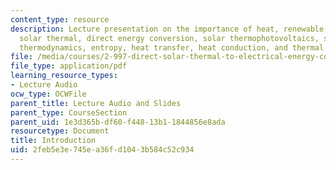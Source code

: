 ```yaml
---
content_type: resource
description: Lecture presentation on the importance of heat, renewable heat sources,
  solar thermal, direct energy conversion, solar thermophotovoltaics, solar thermoelectrics,
  thermodynamics, entropy, heat transfer, heat conduction, and thermal radiation.
file: /media/courses/2-997-direct-solar-thermal-to-electrical-energy-conversion-technologies-fall-2009/2feb5e3e745ea36fd1043b584c52c934_MIT2_997F09_lec01.pdf
file_type: application/pdf
learning_resource_types:
- Lecture Audio
ocw_type: OCWFile
parent_title: Lecture Audio and Slides
parent_type: CourseSection
parent_uid: 1e3d365b-df60-f448-13b1-1844856e8ada
resourcetype: Document
title: Introduction
uid: 2feb5e3e-745e-a36f-d104-3b584c52c934
---
```

